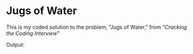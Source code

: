 # Jugs of Water
This is my coded solution to the problem, "Jugs of Water," from *"Cracking the Coding Interview"*

Output:
